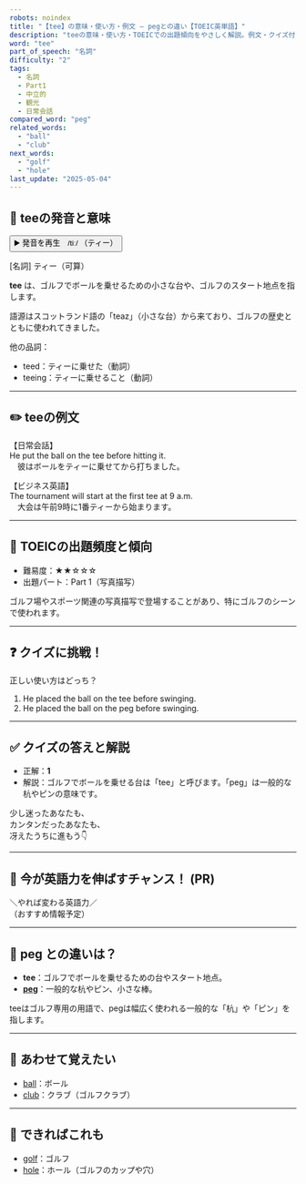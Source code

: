```yaml
---
robots: noindex
title: "【tee】の意味・使い方・例文 ― pegとの違い【TOEIC英単語】"
description: "teeの意味・使い方・TOEICでの出題傾向をやさしく解説。例文・クイズ付きでpegとの違いもわかりやすく学べます。"
word: "tee"
part_of_speech: "名詞"
difficulty: "2"
tags:
  - 名詞
  - Part1
  - 中立的
  - 観光
  - 日常会話
compared_word: "peg"
related_words:
  - "ball"
  - "club"
next_words:
  - "golf"
  - "hole"
last_update: "2025-05-04"
---
```


## 🔰 teeの発音と意味

<button class="play-audio" onclick="playTTS('tee')">
  <span class="play-audio-main">
    ▶️ 発音を再生　/tiː/
  </span>
  <span class="play-audio-sub">
    （ティー）
  </span>
</button>

[名詞] ティー（可算）

**tee** は、ゴルフでボールを乗せるための小さな台や、ゴルフのスタート地点を指します。

語源はスコットランド語の「teaz」（小さな台）から来ており、ゴルフの歴史とともに使われてきました。

他の品詞：  
- teed：ティーに乗せた（動詞）
- teeing：ティーに乗せること（動詞）

---

## ✏️ teeの例文

【日常会話】  
He put the ball on the tee before hitting it.  
　彼はボールをティーに乗せてから打ちました。

【ビジネス英語】  
The tournament will start at the first tee at 9 a.m.  
　大会は午前9時に1番ティーから始まります。

---

## 🎯 TOEICの出題頻度と傾向

- 難易度：★★☆☆☆
- 出題パート：Part 1（写真描写）

ゴルフ場やスポーツ関連の写真描写で登場することがあり、特にゴルフのシーンで使われます。

---

## ❓ クイズに挑戦！

正しい使い方はどっち？

1. He placed the ball on the tee before swinging.  
2. He placed the ball on the peg before swinging.

---

## ✅ クイズの答えと解説

- 正解：**1**
- 解説：ゴルフでボールを乗せる台は「tee」と呼びます。「peg」は一般的な杭やピンの意味です。

少し迷ったあなたも、  
カンタンだったあなたも、  
冴えたうちに進もう👇️

---

## 🚀 今が英語力を伸ばすチャンス！ (PR)

<div class="info-center">
＼やれば変わる英語力／<br>  
（おすすめ情報予定）
</div>

---

## 🤔  peg との違いは？

- **tee**：ゴルフでボールを乗せるための台やスタート地点。
- **[peg](/peg)**：一般的な杭やピン、小さな棒。

teeはゴルフ専用の用語で、pegは幅広く使われる一般的な「杭」や「ピン」を指します。

---

## 🧩 あわせて覚えたい

- [ball](/ball)：ボール
- [club](/club)：クラブ（ゴルフクラブ）

---

## 📖 できればこれも

- [golf](/golf)：ゴルフ
- [hole](/hole)：ホール（ゴルフのカップや穴）

<!-- cvid: aid48_bid28 -->
